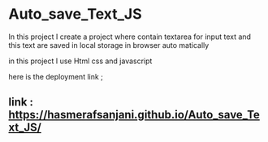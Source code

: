 # Auto_save_Text_JS

In this project I create a project where  contain textarea for input text and this text are saved in local storage in browser auto matically 

in this project I use  Html css and javascript 

here is the deployment link ;
## link : https://hasmerafsanjani.github.io/Auto_save_Text_JS/
